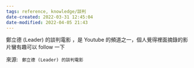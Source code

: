 ```yaml
---
tags: reference, knowledge/談判
date-created: 2022-03-31 12:45:04
date-modified: 2022-04-05 21:43
---
```


 鄭立德 (Leader) 的談判電影 ，是 Youtube 的頻道之一，個人覺得裡面摘錄的影片蠻有趣可以 follow 一下


來源: ` 鄭立德 (Leader) 的談判電影`
